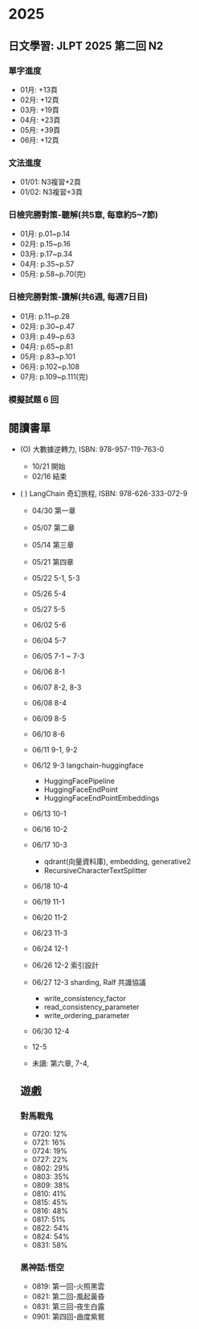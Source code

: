 # 2025

## 日文學習: JLPT 2025 第二回 N2

### 單字進度

- 01月: +13頁
- 02月: +12頁
- 03月: +19頁
- 04月: +23頁
- 05月: +39頁
- 06月: +12頁


### 文法進度

- 01/01: N3複習+2頁
- 01/02: N3複習+3頁

### 日檢完勝對策-聽解(共5章, 每章約5~7節)

- 01月: p.01~p.14
- 02月: p.15~p.16
- 03月: p.17~p.34
- 04月: p.35~p.57
- 05月: p.58~p.70(完)



### 日檢完勝對策-讀解(共6週, 每週7日目)

- 01月: p.11~p.28
- 02月: p.30~p.47
- 03月: p.49~p.63
- 04月: p.65~p.81
- 05月: p.83~p.101
- 06月: p.102~p.108
- 07月: p.109~p.111(完)


### 模擬試題 6 回



## 閱讀書單

- (O) 大數據逆轉力, ISBN: 978-957-119-763-0
  - 10/21 開始
  - 02/16 結束

- ( ) LangChain 奇幻旅程, ISBN: 978-626-333-072-9
  - 04/30 第一章
  - 05/07 第二章
  - 05/14 第三章
  - 05/21 第四章
  - 05/22 5-1, 5-3
  - 05/26 5-4
  - 05/27 5-5
  - 06/02 5-6
  - 06/04 5-7
  - 06/05 7-1 ~ 7-3
  - 06/06 8-1
  - 06/07 8-2, 8-3
  - 06/08 8-4
  - 06/09 8-5
  - 06/10 8-6
  - 06/11 9-1, 9-2
  - 06/12 9-3 langchain-huggingface
    - HuggingFacePipeline
    - HuggingFaceEndPoint
    - HuggingFaceEndPointEmbeddings
  - 06/13 10-1
  - 06/16 10-2
  - 06/17 10-3
    - qdrant(向量資料庫), embedding, generative2
    - RecursiveCharacterTextSplitter
  - 06/18 10-4
  - 06/19 11-1
  - 06/20 11-2
  - 06/23 11-3
  - 06/24 12-1
  - 06/26 12-2 索引設計
  - 06/27 12-3 sharding, Ralf 共識協議
    - write_consistency_factor
    - read_consistency_parameter
    - write_ordering_parameter
  - 06/30 12-4 
  - 12-5 


  - 未讀: 第六章, 7-4, 

  ## 遊戲

  ### 對馬戰鬼

  - 0720: 12%
  - 0721: 16%
  - 0724: 19%
  - 0727: 22%
  - 0802: 29%
  - 0803: 35%
  - 0809: 38%
  - 0810: 41%
  - 0815: 45%
  - 0816: 48%
  - 0817: 51%
  - 0822: 54%
  - 0824: 54%
  - 0831: 58%

  ### 黑神話:悟空

  - 0819: 第一回-火照黑雲
  - 0821: 第二回-風起黃昏
  - 0831: 第三回-夜生白露
  - 0901: 第四回-曲度紫鴛